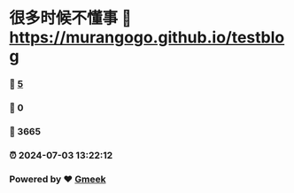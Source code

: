 # 很多时候不懂事 :link: https://murangogo.github.io/testblog 
### :page_facing_up: [5](https://murangogo.github.io/testblog/tag.html) 
### :speech_balloon: 0 
### :hibiscus: 3665 
### :alarm_clock: 2024-07-03 13:22:12 
### Powered by :heart: [Gmeek](https://github.com/Meekdai/Gmeek)
